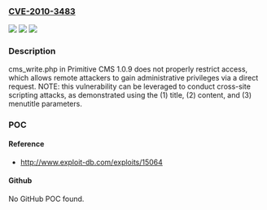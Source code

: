 ### [CVE-2010-3483](https://cve.mitre.org/cgi-bin/cvename.cgi?name=CVE-2010-3483)
![](https://img.shields.io/static/v1?label=Product&message=n%2Fa&color=blue)
![](https://img.shields.io/static/v1?label=Version&message=n%2Fa&color=blue)
![](https://img.shields.io/static/v1?label=Vulnerability&message=n%2Fa&color=brighgreen)

### Description

cms_write.php in Primitive CMS 1.0.9 does not properly restrict access, which allows remote attackers to gain administrative privileges via a direct request.  NOTE: this vulnerability can be leveraged to conduct cross-site scripting attacks, as demonstrated using the (1) title, (2) content, and (3) menutitle parameters.

### POC

#### Reference
- http://www.exploit-db.com/exploits/15064

#### Github
No GitHub POC found.

